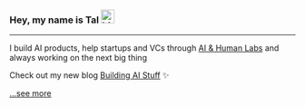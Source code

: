 ### Hey, my name is Tal <img src="https://user-images.githubusercontent.com/1303154/88677602-1635ba80-d120-11ea-84d8-d263ba5fc3c0.gif" width="24px" alt="hi">

***

I build AI products, help startups and VCs through [AI & Human Labs](https://aihumanlabs.com/)
and always working on the next big thing

Check out my new blog [Building AI Stuff](https://buildingaistuff.com/) ✨

[…see more](https://www.talperetz.com/)
